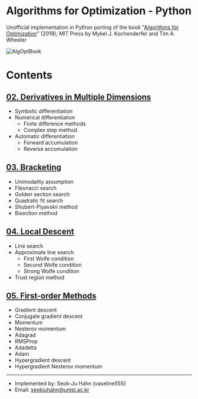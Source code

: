 # Algorithms for Optimization - Python
Unofficial implementation in Python porting of the book "[Algorithms for Optimization](https://mitpress.mit.edu/books/algorithms-optimization)" (2019); MIT Press by Mykel J. Kochenderfer and Tim A. Wheeler

![AlgOptBook](https://mit-press-us.imgix.net/covers/9780262039420.jpg?auto=format&w=298&dpr=1&q=20)

# Contents
## [02. Derivatives in Multiple Dimensions](./Ch%2002.%20Derivatives%20in%20Multiple%20Dimensions.ipynb)
* Symbolic differentiation
* Numerical differentiation
  * Finite difference methods
  * Complex step method
* Automatic differentiation
  * Forward accumulation
  * Reverse accumulation

## [03. Bracketing](./Ch%2003.%20Bracketing.ipynb)
* Unimodality assumption
* Fibonacci search
* Golden section search
* Quadratic fit search
* Shubert-Piyavskii method
* Bisection method

## [04. Local Descent](./Ch%2004.%20Local%20Descent.ipynb)
* Line search
* Approximate line search
  * First Wolfe condition
  * Second Wolfe condition
  * Strong Wolfe condition
* Trust region method

## [05. First-order Methods](./Ch%2005%20First-order%20Methods.ipynb)
* Gradient descent
* Conjugate gradient descent
* Momentum
* Nesterov momentum
* Adagrad
* RMSProp
* Adadelta
* Adam
* Hypergradient descent
* Hypergradient Nesterov momentum

---
* Implemented by: Seok-Ju Hahn (vaseline555)
* Email: seokjuhahn@unist.ac.kr
